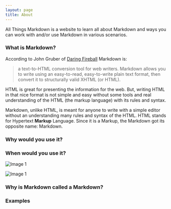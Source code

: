 ```yaml
---
layout: page
title: About
---
```


<p class="message">
  All Things Markdown is a website to learn all about Markdown and ways you can work with and/or use Markdown in various scenarios.
</p>


### What is Markdown?

According to John Gruber of [Daring Fireball](http://daringfireball.net/projects/markdown/) Markdown is:

> a text-to-HTML conversion tool for web writers. Markdown allows you to write using an easy-to-read, easy-to-write plain text format, then convert it to structurally valid XHTML (or HTML).

HTML is great for presenting the information for the web. But, writing HTML in that nice format is not simple and easy without some tools and real understanding of the HTML (the markup language) with its rules and syntax.

Markdown, unlike HTML, is meant for anyone to write with a simple editor without an understanding many rules and syntax of the HTML. HTML stands for Hypertext **Markup** Language. Since it is a Markup, the Markdown got its opposite name: Markdown.

### Why would you use it?

### When would you use it?


![Image 1](http://www.placehold.it/350x150)  

![Image 1](http://www.placehold.it/350x150) 


### Why is Markdown called a Markdown?

### Examples

